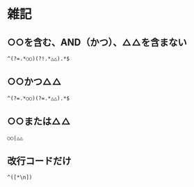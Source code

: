 # 雑記

## ○○を含む、AND（かつ）、△△を含まない

```regex
^(?=.*○○)(?!.*△△).*$
```

## ○○かつ△△

```regex
^(?=.*○○)(?=.*△△).*$
```

## ○○または△△

```regex
○○|△△
```

## 改行コードだけ

```regex
^([*\n])
```
